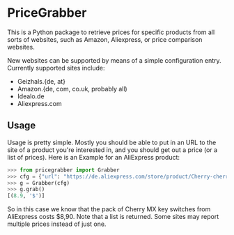 PriceGrabber
============

This is a Python package to retrieve prices for specific products from all sorts of websites, such as Amazon, Aliexpress, or price comparison websites.

New websites can be supported by means of a simple configuration entry. Currently supported sites include:

* Geizhals.{de, at}
* Amazon.{de, com, co.uk, probably all)
* Idealo.de
* Aliexpress.com

Usage
-----

Usage is pretty simple. Mostly you should be able to put in an URL to the site of a product you're interested in, and you should get out a price (or a list of prices). Here is an Example for an AliExpress product:

```python
>>> from pricegrabber import Grabber
>>> cfg = {"url": "https://de.aliexpress.com/store/product/Cherry-cherry-shaft-shaft-mx-mechanical-keyboard-shaft-switch-black-shaft-tea-shaft-white-shaft-green/2230037_32682571027.html?spm=a2g0x.12010612.8148356.2.75987786TNUZUO"}
>>> g = Grabber(cfg)
>>> g.grab()
[(8.9, '$')]
```

So in this case we know that the pack of Cherry MX key switches from AliExpress costs $8,90. Note that a list is returned. Some sites may report multiple prices instead of just one.
